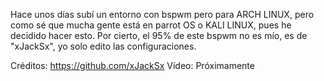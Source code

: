 Hace unos días subí un entorno con bspwm pero para ARCH LINUX, pero como sé que mucha gente está en parrot OS o KALI LINUX, pues he decidido hacer esto.
Por cierto, el 95% de este bspwm no es mío, es de "xJackSx", yo solo edito las configuraciones.

Créditos: https://github.com/xJackSx
Vídeo: Próximamente

